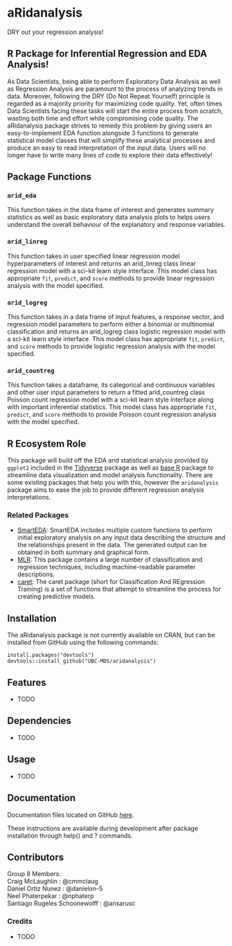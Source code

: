 # aRidanalysis 

DRY out your regression analysis!

## R Package for Inferential Regression and EDA Analysis!

As Data Scientists, being able to perform Exploratory Data Analysis as well as Regression Analysis are paramount to the process of analyzing trends in data. Moreover, following the DRY (Do Not Repeat Yourself) principle is regarded as a majority priority for maximizing code quality. Yet, often times Data Scientists facing these tasks will start the entire process from scratch, wasting both time and effort while compromising code quality. The aRidanalysis package strives to remedy this problem by giving users an easy-to-implement EDA function alongside 3 functions to generate statistical model classes that will simplify these analytical processes and produce an easy to read interpretation of the input data. Users will no longer have to write many lines of code to explore their data effectively! 

## Package Functions

### `arid_eda`

This function takes in the data frame of interest and generates summary statistics as well as basic exploratory data analysis plots to helps users understand the overall behaviour of the explanatory and response variables.

### `arid_linreg`

This function takes in user specified linear regression model hyperparameters of interest and returns an arid_linreg class linear regression model with a sci-kit learn style interface. This model class has appropriate `fit`, `predict`, and `score` methods to provide linear regression analysis with the model specified.

### `arid_logreg`

This function takes in a data frame of input features, a response vector, and regression model parameters to perform either a binomial or multinomial classification and returns an arid_logreg class logistic regression model with a sci-kit learn style interface. This model class has appropriate `fit`, `predict`, and `score` methods to provide logistic regression analysis with the model specified.

### `arid_countreg`

This function takes a dataframe, its categorical and continuous variables and other user input parameters to return a fitted arid_countreg class Poisson count regression model with a sci-kit learn style interface along with important inferential statistics. This model class has appropriate `fit`, `predict`, and `score` methods to provide Poisson count regression analysis with the model specified.

## R Ecosystem Role

This package will build off the EDA and statistical analysis provided by `ggplot2` included in the [Tidyverse](https://ggplot2.tidyverse.org/#:~:text=Learning%20ggplot2&text=The%20Data%20Visualisation%20and%20Graphics,ggplot2%20as%20quickly%20as%20possible.) package as well as [base R](https://stat.ethz.ch/R-manual/R-devel/library/base/html/00Index.html) package to streamline data visualization and model analysis functionality. There are some existing packages that help you with this, however the `aridanalysis` package aims to ease the job to provide different regression analysis interpretations. 

### Related Packages

- [SmartEDA](https://cran.r-project.org/web/packages/SmartEDA/vignettes/SmartEDA.html): SmartEDA includes multiple custom functions to perform initial exploratory analysis on any input data describing the structure and the relationships present in the data. The generated output can be obtained in both summary and graphical form.
- [MLR](https://cran.r-project.org/web/packages/mlr/index.html): This package contains a large number of classification and regression techniques, including machine-readable parameter descriptions.
- [caret](http://topepo.github.io/caret/index.html): The caret package (short for Classification And REgression Training) is a set of functions that attempt to streamline the process for creating predictive models.

## Installation

The aRidanalysis package is not currently available on CRAN, but can be installed from GitHub using the following commands:

```
install.packages("devtools")
devtools::install_github("UBC-MDS/aridanalysis")
```

## Features

- TODO

## Dependencies

- TODO

## Usage

- TODO

## Documentation

Documentation files located on GitHub [here](https://github.com/UBC-MDS/aRidanalysis/tree/main/man).

These instructions are available during development after package installation through help(<function>) and ?<function> commands.

## Contributors

Group 8 Members:  
Craig McLaughlin              : @cmmclaug  
Daniel Ortiz Nunez            : @danielon-5  
Neel Phaterpekar              : @nphaterp  
Santiago Rugeles Schoonewolff : @ansarusc  

### Credits

- TODO
